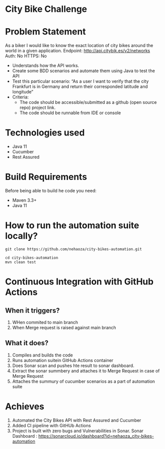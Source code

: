 **City Bike Challenge**
===
# **Problem Statement**
As a biker I would like to know the exact location of city bikes around the world in a given application.
Endpoint: http://api.citybik.es/v2/networks
Auth: No
HTTPS: No
 - Understands how the API works.
 - Create some BDD scenarios and automate them using Java to test the API
 - Test this particular scenario: “As a user I want to verify that the city Frankfurt is in Germany and return their corresponded latitude and longitude”
 - Criteria:
   - The code should be accessible/submitted as a github (open source repo) project link.
   - The code should be runnable from IDE or console

# **Technologies used**

- Java 11
- Cucumber
- Rest Assured

# **Build Requirements**
Before being able to build he code you need:
- Maven 3.3+
- Java 11

# **How to run the automation suite locally?**
````
git clone https://github.com/nehaoza/city-bikes-automation.git

cd city-bikes-automation
mvn clean test
````

# **Continuous Integration with GitHub Actions**

## **When it triggers?**
1. WHen commited to main branch
2. When Merge request is raised against main branch

## **What it does?**
1. Compiles and builds the code
2. Runs automation suitein GitHub Actions container
3. Does Sonar scan and pushes hte result to sonar dashboard.
4. Extract the sonar summbery and attaches it to Merge Request in case of Merge Request
5. Attaches the summury of cucumber scenarios as a part of automation suite


# **Achieves**

1. Automated the City Bikes API with Rest Assured and Cucumber
2. Added CI pipeline with GitHUb Actions
3. Project is built with zero bugs and Vulnerabilities in Sonar. 
Sonar Dashboard : https://sonarcloud.io/dashboard?id=nehaoza_city-bikes-automation
